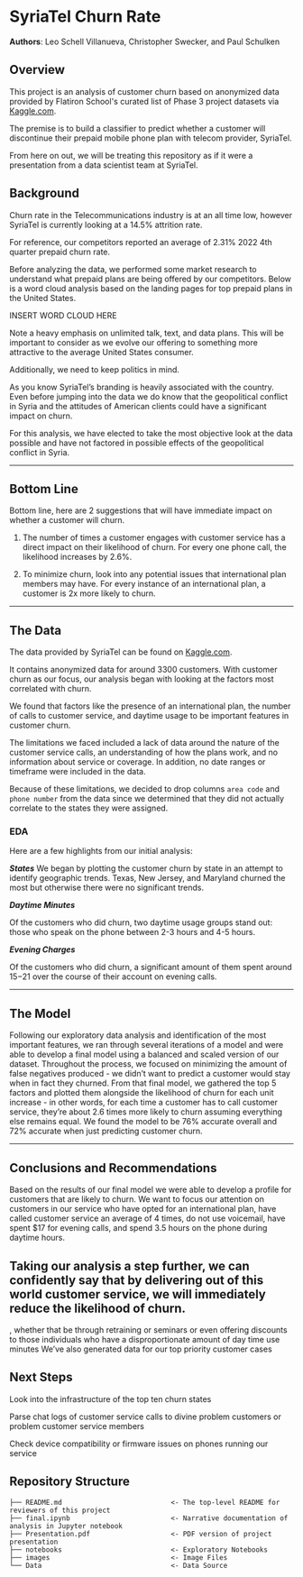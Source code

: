# SyriaTel Churn Rate



**Authors**: Leo Schell Villanueva, Christopher Swecker, and Paul Schulken

## Overview

This project is an analysis of customer churn based on anonymized data provided by Flatiron School's curated list of Phase 3 project datasets via [Kaggle.com](https://www.kaggle.com/datasets/becksddf/churn-in-telecoms-dataset).

The premise is to build a classifier to predict whether a customer will discontinue their prepaid mobile phone plan with telecom provider, SyriaTel.

From here on out, we will be treating this repository as if it were a presentation from a data scientist team at SyriaTel.


## Background

Churn rate in the Telecommunications industry is at an all time low, however SyriaTel is currently looking at a 14.5% attrition rate.

For reference, our competitors reported an average of 2.31% 2022 4th quarter prepaid churn rate. 

Before analyzing the data, we performed some market research to understand what prepaid plans are being offered by our competitors. Below is a word cloud analysis based on the landing pages for top prepaid plans in the United States. 

INSERT WORD CLOUD HERE


Note a heavy emphasis on unlimited talk, text, and data plans. This will be important to consider as we evolve our offering to something more attractive to the average United States consumer.

Additionally, we need to keep politics in mind. 

As you know SyriaTel’s branding is heavily associated with the country. Even before jumping into the data we do know that the geopolitical conflict in Syria and the attitudes of American clients could have a significant impact on churn.

For this analysis, we have elected to take the most objective look at the data possible and have not factored in possible effects of the geopolitical conflict in Syria.


***

## Bottom Line

Bottom line, here are 2 suggestions that will have immediate impact on whether a customer will churn.

1. The number of times a customer engages with customer service has a direct impact on their likelihood of churn. For every one phone call, the likelihood increases by 2.6%.

2. To minimize churn, look into any potential issues that international plan members may have. For every instance of an international plan, a customer is 2x more likely to churn.

***

## The Data
     
The data provided by SyriaTel can be found on [Kaggle.com](https://www.kaggle.com/datasets/becksddf/churn-in-telecoms-dataset).

It contains anonymized data for around 3300 customers. With customer churn as our focus, our analysis began with looking at the factors most correlated with churn.

We found that factors like the presence of an international plan, the number of calls to customer service, and daytime usage to be important features in customer churn.

The limitations we faced included a lack of data around the nature of the customer service calls, an understanding of how the plans work, and no information about service or coverage. In addition, no date ranges or timeframe were included in the data.

Because of these limitations, we decided to drop columns `area code` and `phone number` from the data since we determined that they did not actually correlate to the states they were assigned.

### EDA

Here are a few highlights from our initial analysis:

***States***
We began by plotting the customer churn by state in an attempt to identify geographic trends. Texas, New Jersey, and Maryland churned the most but otherwise there were no significant trends.


***Daytime Minutes***

Of the customers who did churn, two daytime usage groups stand out: those who speak on the phone between 2-3 hours and 4-5 hours. 


***Evening Charges***

Of the customers who did churn, a significant amount of them spent around $15-$21 over the course of their account on evening calls.




***


## The Model

Following our exploratory data analysis and identification of the most important features, we ran through several iterations of a model and were able to develop a final model using a balanced and scaled version of our dataset. Throughout the process, we focused on minimizing the amount of false negatives produced - we didn’t want to predict a customer would stay when in fact they churned. From that final model, we gathered the top 5 factors and plotted them alongside the likelihood of churn for each unit increase - in other words, for each time a customer has to call customer service, they’re about 2.6 times more likely to churn assuming everything else remains equal. We found the model to be 76% accurate overall and 72% accurate when just predicting customer churn.

***


## Conclusions and Recommendations

Based on the results of our final model we were able to develop a profile for customers that are likely to churn. We want to focus our attention on customers in our service who have opted for an international plan, have called customer service an average of 4 times, do not use voicemail, have spent $17 for evening calls, and spend 3.5 hours on the phone during daytime hours.


Taking our analysis a step further, we can confidently say that by delivering out of this world customer service, we will immediately reduce the likelihood of churn.
-

, whether that be through retraining or seminars or even offering discounts to those individuals who have a disproportionate amount of day time use minutes
We’ve also generated data for our top priority customer cases



## Next Steps

Look into the infrastructure of the top ten churn states

Parse chat logs of customer service calls to divine problem customers or problem customer service members

Check device compatibility or firmware issues on phones running our service

## Repository Structure


```
├── README.md                           <- The top-level README for reviewers of this project
├── final.ipynb                         <- Narrative documentation of analysis in Jupyter notebook
├── Presentation.pdf                    <- PDF version of project presentation
├── notebooks                           <- Exploratory Notebooks
├── images                              <- Image Files
└── Data                                <- Data Source
```
